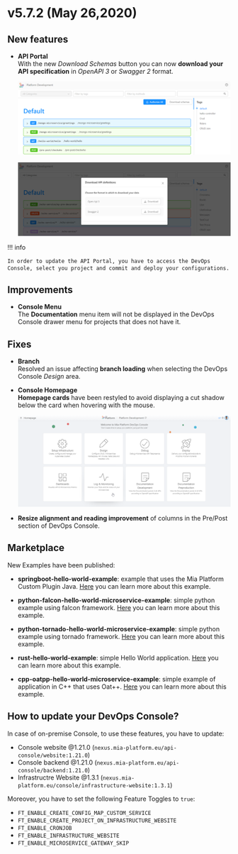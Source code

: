 # v5.7.2 (May 26,2020)

## New features

* **API Portal**     
    With the new *Download Schemas* button you can now **download your API specification** in *OpenAPI 3* or *Swagger 2* format.

    ![download-schemas](img/download-schemas.png)

    ![download](img/download.png)

!!! info

    In order to update the API Portal, you have to access the DevOps Console, select you project and commit and deploy your configurations.

## Improvements

* **Console Menu**        
    The **Documentation** menu item will not be displayed in the DevOps Console drawer menu for projects that does not have it.


## Fixes

* **Branch**      
    Resolved an issue affecting **branch loading** when selecting the DevOps Console *Design* area.

* **Console Homepage**     
    **Homepage cards** have been restyled to avoid displaying a cut shadow below the card when hovering with the mouse.

    ![card-shadow](img/card-shadow.png)

* **Resize alignment and reading improvement** of columns in the Pre/Post section of DevOps Console.


## Marketplace
New Examples have been published:

* **springboot-hello-world-example**: example that uses the Mia Platform Custom Plugin Java. [Here](https://github.com/mia-platform-marketplace/springboot-hello-world-example) you can learn more about this example.

* **python-falcon-hello-world-microservice-example**: simple python example using falcon framework. [Here](https://github.com/mia-platform-marketplace/python-falcon-hello-world-microservice-example) you can learn more about this example.

* **python-tornado-hello-world-microservice-example**: simple python example using tornado framework. [Here](https://github.com/mia-platform-marketplace/python-tornado-hello-world-microservice-example) you can learn more about this example.

* **rust-hello-world-example**: simple Hello World application. [Here](https://github.com/mia-platform-marketplace/rust-hello-world-example) you can learn more about this example.

* **cpp-oatpp-hello-world-microservice-example**: simple example of application in C++ that uses Oat++. [Here](https://github.com/mia-platform-marketplace/cpp-oatpp-hello-world-microservice-example) you can learn more about this example.


## How to update your DevOps Console?

In case of on-premise Console, to use these features, you have to update:

 * Console website @1.21.0 (`nexus.mia-platform.eu/api-console/website:1.21.0`)          
 * Console backend @1.21.0 (`nexus.mia-platform.eu/api-console/backend:1.21.0`)          
 * Infrastructre Website @1.3.1 (`nexus.mia-platform.eu/console/infrastructure-website:1.3.1`)          

Moreover, you have to set the following Feature Toggles to `true`:

 * `FT_ENABLE_CREATE_CONFIG_MAP_CUSTOM_SERVICE`      
 * `FT_ENABLE_CREATE_PROJECT_ON_INFRASTRUCTURE_WEBSITE`     
 * `FT_ENABLE_CRONJOB`     
 * `FT_ENABLE_INFRASTRUCTURE_WEBSITE`     
 * `FT_ENABLE_MICROSERVICE_GATEWAY_SKIP`     

